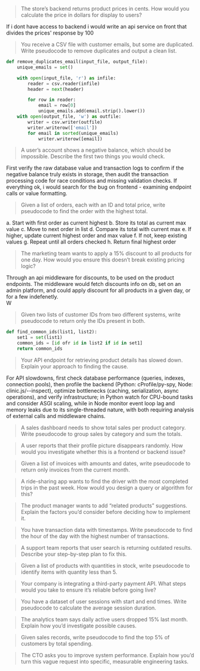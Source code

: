 > The store’s backend returns product prices in cents. How would you calculate the price in dollars for display to users?

If i dont have access to backend i would write an api service on front that divides the prices' response by 100

> You receive a CSV file with customer emails, but some are duplicated. Write pseudocode to remove duplicates and output a clean list.

```py
def remove_duplicates_email(input_file, output_file):
    unique_emails = set()

    with open(input_file, 'r') as infile:
        reader = csv.reader(infile)
        header = next(header)

        for row in reader:
            email = row[0]
            unique_emails.add(email.strip().lower())
    with open(output_file, 'w') as outfile:
        writer = csv.writer(outfile)
        writer.writerow(['email'])
        for email in sorted(unique_emails)
            writer.writerow([email])

```

> A user’s account shows a negative balance, which should be impossible. Describe the first two things you would check.

First verify the raw database value and transaction logs to confirm if the negative balance truly exists in storage, then audit the transaction processing code for race conditions and missing validation checks. If everything ok, i would search for the bug on frontend - examining endpoint calls or value formatting.

> Given a list of orders, each with an ID and total price, write pseudocode to find the order with the highest total.

a. Start with first order as current highest
b. Store its total as current max value
c. Move to next order in list
d. Compare its total with current max
e. If higher, update current highest order and max value
f. If not, keep existing values
g. Repeat until all orders checked
h. Return final highest order

> The marketing team wants to apply a 15% discount to all products for one day. How would you ensure this doesn’t break existing pricing logic?

Through an api middleware for discounts, to be used on the product endpoints. 
The middleware would fetch discounts info on db, set on an admin platform, and could apply discount for all products in a given day, or for a few indefenetly.  
W

> Given two lists of customer IDs from two different systems, write pseudocode to return only the IDs present in both.

```python
def find_common_ids(list1, list2):
    set1 = set(list1)
    common_ids = [id ofr id in list2 if id in set1]
    return common_ids
```

> Your API endpoint for retrieving product details has slowed down. Explain your approach to finding the cause.

For API slowdowns, first check database performance (queries, indexes, connection pools), then profile the backend (Python: cProfile/py-spy, Node: clinic.js/--inspect), optimize bottlenecks (caching, serialization, async operations), and verify infrastructure; in Python watch for CPU-bound tasks and consider ASGI scaling, while in Node monitor event loop lag and memory leaks due to its single-threaded nature, with both requiring analysis of external calls and middleware chains.

> A sales dashboard needs to show total sales per product category. Write pseudocode to group sales by category and sum the totals.

> A user reports that their profile picture disappears randomly. How would you investigate whether this is a frontend or backend issue?

> Given a list of invoices with amounts and dates, write pseudocode to return only invoices from the current month.

> A ride-sharing app wants to find the driver with the most completed trips in the past week. How would you design a query or algorithm for this?

> The product manager wants to add “related products” suggestions. Explain the factors you’d consider before deciding how to implement it.

> You have transaction data with timestamps. Write pseudocode to find the hour of the day with the highest number of transactions.

> A support team reports that user search is returning outdated results. Describe your step-by-step plan to fix this.

> Given a list of products with quantities in stock, write pseudocode to identify items with quantity less than 5.

> Your company is integrating a third-party payment API. What steps would you take to ensure it’s reliable before going live?

> You have a dataset of user sessions with start and end times. Write pseudocode to calculate the average session duration.

> The analytics team says daily active users dropped 15% last month. Explain how you’d investigate possible causes.

> Given sales records, write pseudocode to find the top 5% of customers by total spending.

> The CTO asks you to improve system performance. Explain how you’d turn this vague request into specific, measurable engineering tasks.
